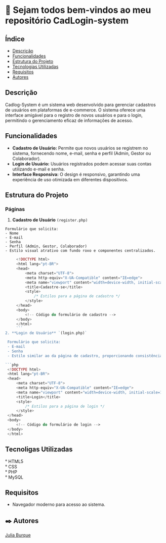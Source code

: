 # 🚀 Sejam todos bem-vindos ao meu repositório CadLogin-system

## Índice
   - [Descrição](#descri%C3%A7%C3%A3o)
   - [Funcionalidades](#funcionalidades)
   - [Estrutura do Projeto](#estrutura-do-projeto)
   - [Tecnologias Utilizadas](#tecnologias-utilizadas)
   - [Requisitos](#fontes-consultadas)
   - [Autores](#autores)
 
 ## Descrição

Cadlog-System é um sistema web desenvolvido para gerenciar cadastros de usuários em plataformas de e-commerce. O sistema oferece uma interface amigável para o registro de novos usuários e para o login, permitindo o gerenciamento eficaz de informações de acesso.

 ## Funcionalidades

   - **Cadastro de Usuário:** Permite que novos usuários se registrem no sistema, fornecendo nome, e-mail, senha e  perfil (Admin, Gestor ou Colaborador).
   - **Login de Usuário:** Usuários registrados podem acessar suas contas utilizando e-mail e senha.
   - **Interface Responsiva:** O design é responsivo, garantindo uma experiência de uso otimizada em diferentes dispositivos.

 ## Estrutura do Projeto

 ### Páginas

  1. **Cadastro de Usuário** `(register.php)`

    Formulário que solicita:
    - Nome
    - E-mail
    - Senha
    - Perfil (Admin, Gestor, Colaborador)
    - Estilo visual atrativo com fundo roxo e componentes centralizados.
   ```php 
        <!DOCTYPE html>
        <html lang="pt-BR">
        <head>
            <meta charset="UTF-8">
            <meta http-equiv="X-UA-Compatible" content="IE=edge">
            <meta name="viewport" content="width=device-width, initial-scale=1.0">
            <title>Cadastre-se</title>
            <style>
                /* Estilos para a página de cadastro */
            </style>
        </head>
        <body>
            <!-- Código do formulário de cadastro -->
        </body>
        </html>
        ```
   2. **Login de Usuário** `(login.php)`

    Formulário que solicita:
    - E-mail
    - Senha
    - Estilo similar ao da página de cadastro, proporcionando consistência visual.

```php
    <!DOCTYPE html>
    <html lang="pt-BR">
    <head>
        <meta charset="UTF-8">
        <meta http-equiv="X-UA-Compatible" content="IE=edge">
        <meta name="viewport" content="width=device-width, initial-scale=1.0">
        <title>Login</title>
        <style>
            /* Estilos para a página de login */
        </style>
    </head>
    <body>
        <!-- Código do formulário de login -->
    </body>
    </html>
```
 ## Tecnoligas Utilizadas
 
   ° HTML5    
   ° CSS   
   ° PHP   
   ° MySQL

 ## Requisitos 

 - Navegador moderno para acesso ao sistema.

## ✒️ Autores

[Julia Burque](https://github.com/juliaburque/cadlog-system) 
